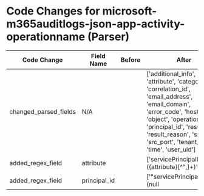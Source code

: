 # Code Changes for microsoft-m365auditlogs-json-app-activity-operationname (Parser)

| Code Change | Field Name | Before | After |
|-------------|------------|--------|-------|
| changed_parsed_fields | N/A |  | ['additional_info', 'app', 'attribute', 'category', 'correlation_id', 'email_address', 'email_domain', 'error_code', 'host', 'object', 'operation', 'principal_id', 'result', 'result_reason', 'src_ip', 'src_port', 'tenant_id', 'time', 'user_uid'] |
| added_regex_field | attribute |  | ['servicePrincipalName":"({attribute}[^",]+)"'] |
| added_regex_field | principal_id |  | ['"servicePrincipalId":\s*"(null|({principal_id}[^"]+))"'] |